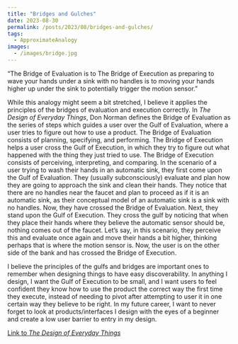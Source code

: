 ```yaml
---
title: "Bridges and Gulches"
date: 2023-08-30
permalink: /posts/2023/08/bridges-and-gulches/
tags:
  - ApproximateAnalogy
images:
  - /images/bridge.jpg
---
```


“The Bridge of Evaluation is to The Bridge of Execution as preparing to wave your hands under a sink with no handles is to moving your hands higher up under the sink to potentially trigger the motion sensor.”

While this analogy might seem a bit stretched, I believe it applies the principles of the bridges of evaluation and execution correctly. In _The Design of Everyday Things_, Don Norman defines the Bridge of Evaluation as the series of steps which guides a user over the Gulf of Evaluation, where a user tries to figure out how to use a product. The Bridge of Evaluation consists of planning, specifying, and performing. The Bridge of Execution helps a user cross the Gulf of Execution, in which they try to figure out what happened with the thing they just tried to use. The Bridge of Execution consists of perceiving, interpreting, and comparing. In the scenario of a user trying to wash their hands in an automatic sink, they first come upon the Gulf of Evaluation. They (usually subconsciously) evaluate and plan how they are going to approach the sink and clean their hands. They notice that there are no handles near the faucet and plan to proceed as if it is an automatic sink, as their conceptual model of an automatic sink is a sink with no handles. Now, they have crossed the Bridge of Evaluation. Next, they stand upon the Gulf of Execution. They cross the gulf by noticing that when they place their hands where they believe the automatic sensor should be, nothing comes out of the faucet. Let’s say, in this scenario, they perceive this and evaluate once again and move their hands a bit higher, thinking perhaps that is where the motion sensor is. Now, the user is on the other side of the bank and has crossed the Bridge of Execution.

I believe the principles of the gulfs and bridges are important ones to remember when designing things to have easy discoverability. In anything I design, I want the Gulf of Execution to be small, and I want users to feel confident they know how to use the product the correct way the first time they execute, instead of needing to pivot after attempting to user it in one certain way they believe to be right. In my future career, I want to never forget to look at products/interfaces I design with the eyes of a beginner and create a low user barrier to entry in my design.

[Link to _The Design of Everyday Things_](https://www.amazon.com/Design-Everyday-Things-Revised-Expanded/dp/0465050654/ref=asc_df_0465050654/?tag=hyprod-20&linkCode=df0&hvadid=312106851030&hvpos=&hvnetw=g&hvrand=6290723823945543701&hvpone=&hvptwo=&hvqmt=&hvdev=c&hvdvcmdl=&hvlocint=&hvlocphy=9024742&hvtargid=pla-416263148589&psc=1)
